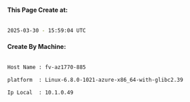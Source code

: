 
   
#### This Page Create at:

```bash

2025-03-30 - 15:59:04 UTC

```

#### Create By Machine:

```bash

Host Name : fv-az1770-885

platform  : Linux-6.8.0-1021-azure-x86_64-with-glibc2.39

Ip Local  : 10.1.0.49

```


